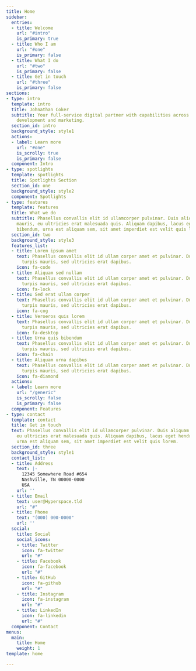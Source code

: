 ```yaml
---
title: Home
sidebar:
  entries:
  - title: Welcome
    url: "#intro"
    is_primary: true
  - title: Who I am
    url: "#one"
    is_primary: false
  - title: What I do
    url: "#two"
    is_primary: false
  - title: Get in touch
    url: "#three"
    is_primary: false
sections:
- type: intro
  template: intro
  title: Johnathan Coker
  subtitle: Your full-service digital partner with capabilities across web design,
    development and marketing.
  section_id: intro
  background_style: style1
  actions:
  - label: Learn more
    url: "#one"
    is_scrolly: true
    is_primary: false
  component: Intro
- type: spotlights
  template: spotlights
  title: Spotlights Section
  section_id: one
  background_style: style2
  component: Spotlights
- type: features
  template: features
  title: What we do
  subtitle: Phasellus convallis elit id ullamcorper pulvinar. Duis aliquam turpis
    mauris, eu ultricies erat malesuada quis. Aliquam dapibus, lacus eget hendrerit
    bibendum, urna est aliquam sem, sit amet imperdiet est velit quis lorem.
  section_id: two
  background_style: style3
  features_list:
  - title: Lorem ipsum amet
    text: Phasellus convallis elit id ullam corper amet et pulvinar. Duis aliquam
      turpis mauris, sed ultricies erat dapibus.
    icon: fa-code
  - title: Aliquam sed nullam
    text: Phasellus convallis elit id ullam corper amet et pulvinar. Duis aliquam
      turpis mauris, sed ultricies erat dapibus.
    icon: fa-lock
  - title: Sed erat ullam corper
    text: Phasellus convallis elit id ullam corper amet et pulvinar. Duis aliquam
      turpis mauris, sed ultricies erat dapibus.
    icon: fa-cog
  - title: Veroeros quis lorem
    text: Phasellus convallis elit id ullam corper amet et pulvinar. Duis aliquam
      turpis mauris, sed ultricies erat dapibus.
    icon: fa-desktop
  - title: Urna quis bibendum
    text: Phasellus convallis elit id ullam corper amet et pulvinar. Duis aliquam
      turpis mauris, sed ultricies erat dapibus.
    icon: fa-chain
  - title: Aliquam urna dapibus
    text: Phasellus convallis elit id ullam corper amet et pulvinar. Duis aliquam
      turpis mauris, sed ultricies erat dapibus.
    icon: fa-diamond
  actions:
  - label: Learn more
    url: "/generic"
    is_scrolly: false
    is_primary: false
  component: Features
- type: contact
  template: contact
  title: Get in touch
  text: Phasellus convallis elit id ullamcorper pulvinar. Duis aliquam turpis mauris,
    eu ultricies erat malesuada quis. Aliquam dapibus, lacus eget hendrerit bibendum,
    urna est aliquam sem, sit amet imperdiet est velit quis lorem.
  section_id: three
  background_style: style1
  contact_list:
  - title: Address
    text: |-
      12345 Somewhere Road #654
      Nashville, TN 00000-0000
      USA
    url: ''
  - title: Email
    text: user@Hyperspace.tld
    url: "#"
  - title: Phone
    text: "(000) 000-0000"
    url: ''
  social:
    title: Social
    social_icons:
    - title: Twitter
      icon: fa-twitter
      url: "#"
    - title: Facebook
      icon: fa-facebook
      url: "#"
    - title: GitHub
      icon: fa-github
      url: "#"
    - title: Instagram
      icon: fa-instagram
      url: "#"
    - title: LinkedIn
      icon: fa-linkedin
      url: "#"
  component: Contact
menus:
  main:
    title: Home
    weight: 1
template: home

---
```

